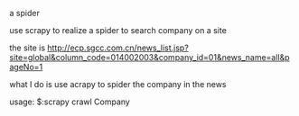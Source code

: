 a spider

use scrapy to realize a spider to search company on a site


the site is http://ecp.sgcc.com.cn/news_list.jsp?site=global&column_code=014002003&company_id=01&news_name=all&pageNo=1

what I do is use acrapy to spider the company in the news

usage: 
$:scrapy crawl Company

